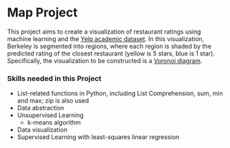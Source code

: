 # Map Project

This project aims to create a visualization of restaurant ratings using machine learning and the [Yelp academic dataset](https://www.yelp.com/academic_dataset). In this visualization, Berkeley is segmented into regions, where each region is shaded by the predicted rating of the closest restaurant (yellow is 5 stars, blue is 1 star). Specifically, the visualization to be constructed is a [Voronoi diagram](https://en.wikipedia.org/wiki/Voronoi_diagram).

### Skills needed in this Project

- List-related functions in Python, including List Comprehension, sum, min and max; zip is also used
- Data abstraction
- Unsupervised Learning
  - k-means algorithm
- Data visualization
- Supervised Learning with least-squares linear regression